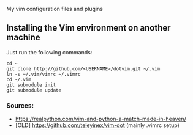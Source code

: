 My vim configuration files and plugins

## Installing the Vim environment on another machine

Just run the following commands:

```
cd ~
git clone http://github.com/<USERNAME>/dotvim.git ~/.vim
ln -s ~/.vim/vimrc ~/.vimrc
cd ~/.vim
git submodule init
git submodule update
```

### Sources:
  * https://realpython.com/vim-and-python-a-match-made-in-heaven/
  * [OLD] https://github.com/teleyinex/vim-dot (mainly .vimrc setup)

